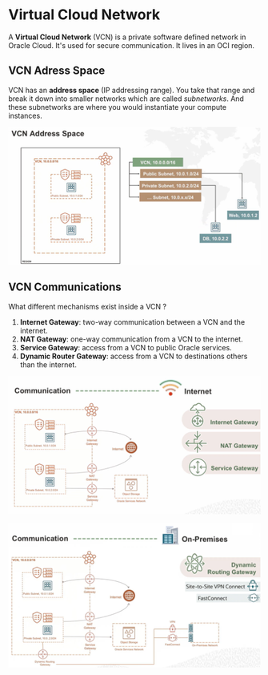 # Virtual Cloud Network

A **Virtual Cloud Network** (VCN) is a private software defined network in Oracle Cloud. It's used for secure communication. It lives in an OCI region.

## VCN Adress Space

VCN has an **address space** (IP addressing range). You take that range and break it down into smaller networks which are called *subnetworks*. And these subnetworks are where you would instantiate your compute instances.

![VCN Address Space](../images/vcn_address_space.png)

## VCN Communications

What different mechanisms exist inside a VCN ?

1. **Internet Gateway**: two-way communication between a VCN and the internet.
2. **NAT Gateway**: one-way communication from a VCN to the internet.
3. **Service Gateway**: access from a VCN to public Oracle services.
4. **Dynamic Router Gateway**: access from a VCN to destinations others than the internet.

![Communication Internet](../images/vcn_internet.png)

![Communication On-Premises](../images/vcn_on_premises.png)



